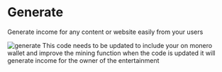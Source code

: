 # Generate

Generate income for any content or website easily from your users

![generate](https://github.com/DL999666/Generate/assets/140551088/4ec253c1-0696-45d4-85a3-521d440463a4)
This code needs to be updated to include your on monero wallet and improve the mining function
when the code is updated it will generate income for the owner of the entertainment
